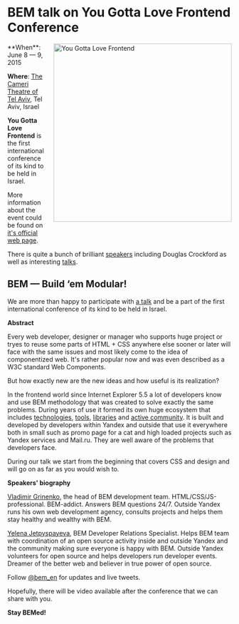 # BEM talk on You Gotta Love Frontend Conference
<img src="https://img-fotki.yandex.ru/get/5500/246231603.0/0_151090_d51ff18f_orig.png" style="width: 400px; height: auto; float: right; padding: 0 0 20px 20px;" alt="You Gotta Love Frontend"/>
**When**: June 8 — 9, 2015

**Where**: [The Cameri Theatre of Tel Aviv](http://yougottalovefrontend.com/#venue), Tel Aviv, Israel

**You Gotta Love Frontend** is the first international conference of its kind to be held in Israel. 

More information about the event could be found on [it's official web page](http://yougottalovefrontend.com/).

There is quite a bunch of brilliant [speakers](http://yougottalovefrontend.com/#speakers) including Douglas Crockford as 
well as interesting [talks](http://yougottalovefrontend.com/#agenda).

## BEM — Build ‘em Modular!

We are more than happy to participate with [a talk](http://yougottalovefrontend.com/#agenda) and be a part of the first 
international conference of its kind to be held in Israel.

**Abstract**

Every web developer, designer or manager who supports huge project or tryes to reuse some parts of HTML + CSS anywhere else 
sooner or later will face with the same issues and most likely come to the idea of componentized web. It's rather popular now 
and was even described as a W3C standard Web Components.

But how exactly new are the new ideas and how useful is its realization?

In the frontend world since Internet Explorer 5.5 a lot of developers know and use BEM methodology that was created to 
solve exactly the same problems. During years of use it formed its own huge ecosystem that includes [technologies](https://en.bem.info/technology/), [tools](https://en.bem.info/tools/), 
[libraries](https://en.bem.info/libs/) and [active community](https://en.bem.info/forum/). It is built and developed by developers within Yandex and outside that use it everywhere 
both in small such as promo page for a cat and high loaded projects such as Yandex services and Mail.ru. They are well aware 
of the problems that developers face.  

During our talk we start from the beginning that covers CSS and design and will go on as far as you would wish to.

**Speakers' biography**

[Vladimir Grinenko](https://en.bem.info/authors/grinenko-vladimir/), the head of BEM development team. HTML/CSS/JS-professional. 
BEM-addict. Answers BEM questions 24/7. Outside Yandex runs his own web development agency, consults projects and helps them 
stay healthy and wealthy with BEM. 

[Yelena Jetpyspayeva](https://en.bem.info/authors/jetpyspayeva-yelena/), BEM Developer Relations Specialist. Helps BEM team 
with coordination of an open source activity inside and outside Yandex and the community making sure everyone is happy with BEM. 
Outside Yandex volunteers for open source and helps developers run developer events. Dreamer of the better web and believer 
in true power of open source. 

Follow [@bem_en](https://twitter.com/bem_en) for updates and live tweets.

Hopefully, there will be video available after the conference that we can share with you.

**Stay BEMed!**

